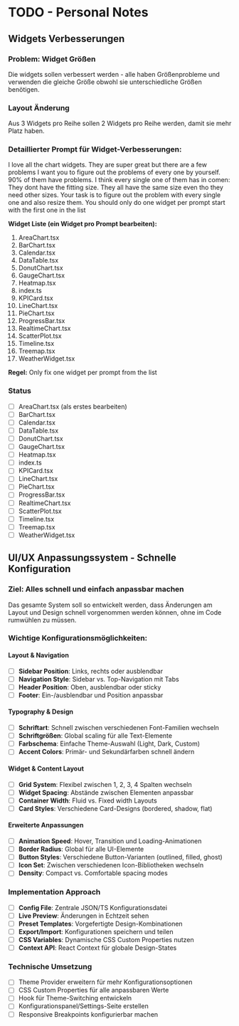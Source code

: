 # TODO - Personal Notes

## Widgets Verbesserungen

### Problem: Widget Größen
Die widgets sollen verbessert werden - alle haben Größenprobleme und verwenden die gleiche Größe obwohl sie unterschiedliche Größen benötigen.

### Layout Änderung
Aus 3 Widgets pro Reihe sollen 2 Widgets pro Reihe werden, damit sie mehr Platz haben.

### Detaillierter Prompt für Widget-Verbesserungen:

I love all the chart widgets. They are super great but there are a few problems I want you to figure out the problems of every one by yourself. 90% of them have problems. I think every single one of them has in comen: They dont have the fitting size. They all have the same size even tho they need other sizes. Your task is to figure out the problem with every single one and also resize them. You should only do one widget per prompt start with the first one in the list

**Widget Liste (ein Widget pro Prompt bearbeiten):**
1. AreaChart.tsx
2. BarChart.tsx  
3. Calendar.tsx
4. DataTable.tsx
5. DonutChart.tsx
6. GaugeChart.tsx
7. Heatmap.tsx
8. index.ts
9. KPICard.tsx
10. LineChart.tsx
11. PieChart.tsx
12. ProgressBar.tsx
13. RealtimeChart.tsx
14. ScatterPlot.tsx
15. Timeline.tsx
16. Treemap.tsx
17. WeatherWidget.tsx

**Regel:** Only fix one widget per prompt from the list

### Status
- [ ] AreaChart.tsx (als erstes bearbeiten)
- [ ] BarChart.tsx
- [ ] Calendar.tsx
- [ ] DataTable.tsx
- [ ] DonutChart.tsx
- [ ] GaugeChart.tsx
- [ ] Heatmap.tsx
- [ ] index.ts
- [ ] KPICard.tsx
- [ ] LineChart.tsx
- [ ] PieChart.tsx
- [ ] ProgressBar.tsx
- [ ] RealtimeChart.tsx
- [ ] ScatterPlot.tsx
- [ ] Timeline.tsx
- [ ] Treemap.tsx
- [ ] WeatherWidget.tsx

## UI/UX Anpassungssystem - Schnelle Konfiguration

### Ziel: Alles schnell und einfach anpassbar machen

Das gesamte System soll so entwickelt werden, dass Änderungen am Layout und Design schnell vorgenommen werden können, ohne im Code rumwühlen zu müssen.

### Wichtige Konfigurationsmöglichkeiten:

#### Layout & Navigation
- [ ] **Sidebar Position**: Links, rechts oder ausblendbar
- [ ] **Navigation Style**: Sidebar vs. Top-Navigation mit Tabs
- [ ] **Header Position**: Oben, ausblendbar oder sticky
- [ ] **Footer**: Ein-/ausblendbar und Position anpassbar

#### Typography & Design
- [ ] **Schriftart**: Schnell zwischen verschiedenen Font-Familien wechseln
- [ ] **Schriftgrößen**: Global scaling für alle Text-Elemente
- [ ] **Farbschema**: Einfache Theme-Auswahl (Light, Dark, Custom)
- [ ] **Accent Colors**: Primär- und Sekundärfarben schnell ändern

#### Widget & Content Layout
- [ ] **Grid System**: Flexibel zwischen 1, 2, 3, 4 Spalten wechseln
- [ ] **Widget Spacing**: Abstände zwischen Elementen anpassbar
- [ ] **Container Width**: Fluid vs. Fixed width Layouts
- [ ] **Card Styles**: Verschiedene Card-Designs (bordered, shadow, flat)

#### Erweiterte Anpassungen
- [ ] **Animation Speed**: Hover, Transition und Loading-Animationen
- [ ] **Border Radius**: Global für alle UI-Elemente
- [ ] **Button Styles**: Verschiedene Button-Varianten (outlined, filled, ghost)
- [ ] **Icon Set**: Zwischen verschiedenen Icon-Bibliotheken wechseln
- [ ] **Density**: Compact vs. Comfortable spacing modes

### Implementation Approach
- [ ] **Config File**: Zentrale JSON/TS Konfigurationsdatei
- [ ] **Live Preview**: Änderungen in Echtzeit sehen
- [ ] **Preset Templates**: Vorgefertigte Design-Kombinationen
- [ ] **Export/Import**: Konfigurationen speichern und teilen
- [ ] **CSS Variables**: Dynamische CSS Custom Properties nutzen
- [ ] **Context API**: React Context für globale Design-States

### Technische Umsetzung
- [ ] Theme Provider erweitern für mehr Konfigurationsoptionen
- [ ] CSS Custom Properties für alle anpassbaren Werte
- [ ] Hook für Theme-Switching entwickeln
- [ ] Konfigurationspanel/Settings-Seite erstellen
- [ ] Responsive Breakpoints konfigurierbar machen